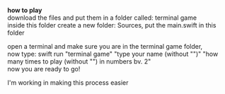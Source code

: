**how to play**  
download the files and put them in a folder called: terminal game  
inside this folder create a new folder: Sources, put the main.swift in this folder  

open a terminal and make sure you are in the terminal game folder,  
now type: swift run "terminal game" "type your name (without "")" "how many times to play (without "") in numbers bv. 2"  
now you are ready to go!  

I'm working in making this process easier
